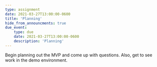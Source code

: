 ```yaml
---
type: assignment
date: 2021-03-27T13:00:00-0600
title: 'Planning'
hide_from_announcments: true
due_event:
    type: due
    date: 2021-03-27T13:00:00-0600
    description: 'Planning'
---
```

Begin planning out the MVP and come up with questions. Also, get to see work in the demo environment.